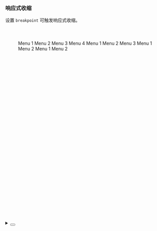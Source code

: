 ### 响应式收缩

设置 `breakpoint` 可触发响应式收缩。

<div class="Cell-demo vp-raw">
  <div class="menu-demo">
    <yc-menu
      :style="{ width: '200px', height: '100%' }"
      :default-open-keys="['0']"
      :default-selected-keys="'0_2'"
      show-collapse-button
      breakpoint="xl"
      @collapse="onCollapse">
      <yc-sub-menu path="0">
        <template #icon><icon-apps></icon-apps></template>
        <template #title>Navigation 1</template>
        <yc-menu-item path="0_0">Menu 1</yc-menu-item>
        <yc-menu-item path="0_1">Menu 2</yc-menu-item>
        <yc-menu-item path="0_2">Menu 3</yc-menu-item>
        <yc-menu-item path="0_3">Menu 4</yc-menu-item>
      </yc-sub-menu>
      <yc-sub-menu path="1">
        <template #icon><icon-bug></icon-bug></template>
        <template #title>Navigation 2</template>
        <yc-menu-item path="1_0">Menu 1</yc-menu-item>
        <yc-menu-item path="1_1">Menu 2</yc-menu-item>
        <yc-menu-item path="1_2">Menu 3</yc-menu-item>
      </yc-sub-menu>
      <yc-sub-menu path="2">
        <template #icon><icon-bulb></icon-bulb></template>
        <template #title>Navigation 3</template>
        <yc-menu-item path="2_0">Menu 1</yc-menu-item>
        <yc-menu-item path="2_1">Menu 2</yc-menu-item>
        <yc-sub-menu
          path="2_2"
          title="Navigation 4">
          <yc-menu-item path="2_2_0">Menu 1</yc-menu-item>
          <yc-menu-item path="2_2_1">Menu 2</yc-menu-item>
        </yc-sub-menu>
      </yc-sub-menu>
    </yc-menu>
  </div>
</div>

<script setup>
import { ref } from 'vue';
import { Message } from 'yc-design-vue';

const onCollapse = (val, type) => {
  const content = type === 'responsive' ? '触发响应式收缩' : '点击触发收缩';
  Message.info({
    content,
    duration: 2000,
  });
};
</script>

<style scoped>
.menu-demo {
  box-sizing: border-box;
  width: 100%;
  height: 600px;
  padding: 40px;
  background-color: var(--color-neutral-2);
}
</style>

<details>
<summary>
 <button class="code-btn"  >
    <icon-code />
 </button>
</summary>

```vue
<template>
  <div class="menu-demo">
    <yc-menu
      :style="{ width: '200px', height: '100%' }"
      :default-open-keys="['0']"
      :default-selected-keys="'0_2'"
      show-collapse-button
      breakpoint="xl"
      @collapse="onCollapse">
      <yc-sub-menu path="0">
        <template #icon><icon-apps></icon-apps></template>
        <template #title>Navigation 1</template>
        <yc-menu-item path="0_0">Menu 1</yc-menu-item>
        <yc-menu-item path="0_1">Menu 2</yc-menu-item>
        <yc-menu-item path="0_2">Menu 3</yc-menu-item>
        <yc-menu-item path="0_3">Menu 4</yc-menu-item>
      </yc-sub-menu>
      <yc-sub-menu path="1">
        <template #icon><icon-bug></icon-bug></template>
        <template #title>Navigation 2</template>
        <yc-menu-item path="1_0">Menu 1</yc-menu-item>
        <yc-menu-item path="1_1">Menu 2</yc-menu-item>
        <yc-menu-item path="1_2">Menu 3</yc-menu-item>
      </yc-sub-menu>
      <yc-sub-menu path="2">
        <template #icon><icon-bulb></icon-bulb></template>
        <template #title>Navigation 3</template>
        <yc-menu-item path="2_0">Menu 1</yc-menu-item>
        <yc-menu-item path="2_1">Menu 2</yc-menu-item>
        <yc-sub-menu
          path="2_2"
          title="Navigation 4">
          <yc-menu-item path="2_2_0">Menu 1</yc-menu-item>
          <yc-menu-item path="2_2_1">Menu 2</yc-menu-item>
        </yc-sub-menu>
      </yc-sub-menu>
    </yc-menu>
  </div>
</template>

<script setup>
import { ref } from 'vue';
import { Message } from 'yc-design-vue';

const onCollapse = (val, type) => {
  const content = type === 'responsive' ? '触发响应式收缩' : '点击触发收缩';
  Message.info({
    content,
    duration: 2000,
  });
};
</script>

<style scoped>
.menu-demo {
  box-sizing: border-box;
  width: 100%;
  height: 600px;
  padding: 40px;
  background-color: var(--color-neutral-2);
}
</style>
```

</details>

